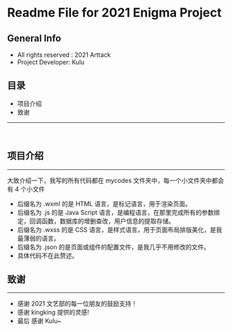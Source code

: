 # Readme File for 2021 Enigma Project

## General Info

- All rights reserved : 2021 Arttack
- Project Developer: Kulu

## 目录

- 项目介绍
- 致谢

---

<br>

## 项目介绍

---

大致介绍一下，我写的所有代码都在 mycodes 文件夹中，每一个小文件夹中都会有 4 个小文件

- 后缀名为 .wxml 的是 HTML 语言，是标记语言，用于渲染页面。
- 后缀名为 .js 的是 Java Script 语言，是编程语言，在那里完成所有的参数绑定，回调函数，数据库的增删查改，用户信息的提取存储。
- 后缀名为 .wxss 的是 CSS 语言，是样式语言，用于页面布局排版美化，是我最薄弱的语言。
- 后缀名为 .json 的是页面或组件的配置文件，是我几乎不用修改的文件。
- 具体代码不在此赘述。

## 致谢

---

- 感谢 2021 文艺部的每一位朋友的鼓励支持！
- 感谢 kingking 提供的灵感!
- 最后 感谢 Kulu~
